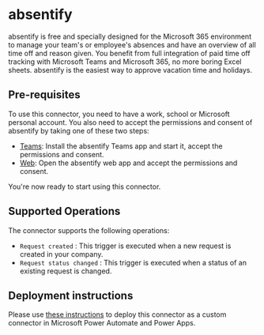 # absentify

absentify is free and specially designed for the Microsoft 365 environment to manage your team's or employee's absences and have an overview of all time off and reason given. You benefit from full integration of paid time off tracking with Microsoft Teams and Microsoft 365, no more boring Excel sheets. absentify is the easiest way to approve vacation time and holidays.

## Pre-requisites

To use this connector, you need to have a work, school or Microsoft personal account. You also need to accept the permissions and consent of absentify by taking one of these two steps:

- [Teams](https://teams.microsoft.com/): Install the absentify Teams app and start it, accept the permissions and consent.
- [Web](http://app.absentify.com/): Open the absentify web app and accept the permissions and consent.

You're now ready to start using this connector.

## Supported Operations

The connector supports the following operations:

- `Request created` : This trigger is executed when a new request is created in your company.
- `Request status changed` : This trigger is executed when a status of an existing request is changed.

## Deployment instructions

Please use [these instructions](https://docs.microsoft.com/en-us/connectors/custom-connectors/paconn-cli) to deploy this connector as a custom connector in Microsoft Power Automate and Power Apps.
